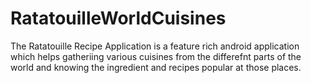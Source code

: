 # RatatouilleWorldCuisines
The Ratatouille Recipe Application is a feature rich android application which helps gatheriing various cuisines from the differefnt parts of the world and 
knowing the ingredient and recipes popular at those places.
